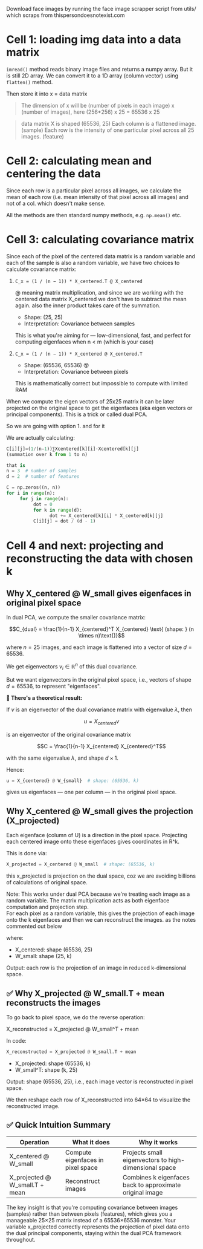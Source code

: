 Download face images by running the face image scrapper script from utils/ which scraps from thispersondoesnotexist.com

# Cell 1: loading img data into a data matrix

`imread()` method reads binary image files and returns a numpy array. But it is still 2D array.
We can convert it to a 1D array (column vector) using `flatten()` method.

Then store it into x = data matrix

> The dimension of x will be (number of pixels in each image) x (number of images), here (256\*256) x 25 = 65536 x 25

> data matrix X is shaped (65536, 25)
> Each column is a flattened image.(sample)
> Each row is the intensity of one particular pixel across all 25 images. (feature)

# Cell 2: calculating mean and centering the data

Since each row is a particular pixel across all images, we calculate the mean of each row (i.e. mean intensity of that pixel across all images) and not of a col. which doesn't make sense.

All the methods are then standard numpy methods, e.g. `np.mean()` etc.

# Cell 3: calculating covariance matrix

Since each of the pixel of the centered data matrix is a random variable and each of the sample is also a random variable, we have two choices to calculate covariance matrix:

1. `C_x = (1 / (n − 1)) * X_centered.T @ X_centered`

    @ meaning matrix multiplication, and since we are working with the centered data matrix X_centered we don't have to subtract the mean again. also the inner product takes care of the summation.

    - Shape: (25, 25)
    - Interpretation: Covariance between samples

    This is what you're aiming for — low-dimensional, fast, and perfect for computing eigenfaces when n < m (which is your case)

2. `C_x = (1 / (n − 1)) * X_centered @ X_centered.T`

    - Shape: (65536, 65536) 😵
    - Interpretation: Covariance between pixels

    This is mathematically correct but impossible to compute with limited RAM

When we compute the eigen vectors of 25x25 matrix it can be later projected on the original space to get the eigenfaces (aka eigen vectors or principal components). This is a trick or called dual PCA.

So we are going with option 1. and for it

We are actually calculating:

```python
C[i][j]=(1/(n−1))∑​Xcentered​[k][i]⋅Xcentered​[k][j]
(summation over k from 1 to n)

that is
n = 3  # number of samples
d = 2  # number of features

C = np.zeros((n, n))
for i in range(n):
     for j in range(n):
          dot = 0
          for k in range(d):
                dot += X_centered[k][i] * X_centered[k][j]
          C[i][j] = dot / (d - 1)
```

# Cell 4 and next: projecting and reconstructing the data with chosen k

## Why X_centered @ W_small gives eigenfaces in original pixel space

In dual PCA, we compute the smaller covariance matrix:

$$C_{dual} = \frac{1}{n-1} X_{centered}^T X_{centered} \text{ (shape: } (n \times n)\text{)}$$

where $n = 25$ images, and each image is flattened into a vector of size $d = 65536$.

We get eigenvectors $v_i \in \mathbb{R}^n$ of this dual covariance.

But we want eigenvectors in the original pixel space, i.e., vectors of shape $d = 65536$, to represent "eigenfaces".

**📌 There's a theoretical result:**

If $v$ is an eigenvector of the dual covariance matrix with eigenvalue $\lambda$, then

$$u = X_{centered} v$$

is an eigenvector of the original covariance matrix

$$C = \frac{1}{n-1} X_{centered} X_{centered}^T$$

with the same eigenvalue $\lambda$, and shape $d \times 1$.

Hence:

```python
u = X_{centered} @ W_{small}  # shape: (65536, k)
```

gives us eigenfaces — one per column — in the original pixel space.

## Why X_centered @ W_small gives the projection (X_projected)

Each eigenface (column of U) is a direction in the pixel space.
Projecting each centered image onto these eigenfaces gives coordinates in R^k.

This is done via:

```python
X_projected = X_centered @ W_small  # shape: (65536, k)
```

this x_projected is projection on the dual space, coz we are avoiding billions of calculations of original space.

Note: This works under dual PCA because we're treating each image as a random variable.
The matrix multiplication acts as both eigenface computation and projection step.  
For each pixel as a random variable, this gives the projection of each image onto the k eigenfaces and then we can reconstruct the images. as the notes commented out below

where:

-   X_centered: shape (65536, 25)
-   W_small: shape (25, k)

Output: each row is the projection of an image in reduced k-dimensional space.

## ✅ Why X_projected @ W_small.T + mean reconstructs the images

To go back to pixel space, we do the reverse operation:

X_reconstructed = X_projected @ W_small^T + mean

In code:

```python
X_reconstructed = X_projected @ W_small.T + mean
```

-   X_projected: shape (65536, k)
-   W_small^T: shape (k, 25)

Output: shape (65536, 25), i.e., each image vector is reconstructed in pixel space.

We then reshape each row of X_reconstructed into 64×64 to visualize the reconstructed image.

## ✅ Quick Intuition Summary

| Operation                      | What it does                      | Why it works                                             |
| ------------------------------ | --------------------------------- | -------------------------------------------------------- |
| X_centered @ W_small           | Compute eigenfaces in pixel space | Projects small eigenvectors to high-dimensional space    |
| X_projected @ W_small.T + mean | Reconstruct images                | Combines k eigenfaces back to approximate original image |

The key insight is that you're computing covariance between images (samples) rather than between pixels (features), which gives you a manageable 25×25 matrix instead of a 65536×65536 monster. Your variable x_projected correctly represents the projection of pixel data onto the dual principal components, staying within the dual PCA framework throughout.

<!-- Notes by claude not sure about correctness, it is for pixel as a random variable -->

<!-- Download face images by running the face image scrapper script from utils/ which scraps from thispersondoesnotexist.com

# Corrected PCA Notes for Face Recognition

## Cell 1: Loading Image Data into Data Matrix

`imread()` method reads binary image files and returns a numpy array. But it is still 2D array.
We can convert it to a 1D array (column vector) using `flatten()` method.

Then store it into x = data matrix

> The dimension of x will be (number of pixels in each image) x (number of images), here (256×256) x 25 = 65536 x 25

> **Data matrix X is shaped (65536, 25)**
>
> -   **Each column is a flattened image (sample)**
> -   **Each row is the intensity of one particular pixel across all 25 images (feature)**

## Cell 2: Calculating Mean and Centering the Data

Since each **column** represents an image sample, we calculate the mean **across columns (axis=1)** to get the average pixel intensity for each pixel position across all images.

```python
mean = np.mean(x, axis=1, keepdims=True)  # shape: (65536, 1)
```

This gives us the "average face" - the mean intensity value for each of the 65536 pixel positions.

## Cell 3: Calculating Covariance Matrix (Dual PCA Approach)

In standard PCA, we would compute the covariance between **features (pixels)**:

$$C = \frac{1}{n-1} X_{centered} X_{centered}^T$$

-   Shape: (65536, 65536) 😵
-   This is computationally intractable for large images

**Dual PCA Trick:**
When the number of samples (n=25) is much smaller than the number of features (d=65536), we use:

$$C_{dual} = \frac{1}{n-1} X_{centered}^T X_{centered}$$

-   Shape: (25, 25) ✅
-   This computes covariance between **samples**, not pixels
-   Much more efficient to compute eigendecomposition

```python
c_x = (1 / (n - 1)) * (x_centered.T @ x_centered)  # shape: (25, 25)
```

## Cell 4: Eigendecomposition and Dual-to-Original Space Conversion

We compute eigenvalues and eigenvectors of the dual covariance matrix:

```python
eigenvalues, eigenvectors = np.linalg.eig(c_x)  # eigenvectors shape: (25, k)
```

**Key Theoretical Result:**
If $v$ is an eigenvector of the dual covariance $C_{dual}$ with eigenvalue $\lambda$, then:

$$u = X_{centered} v$$

is an eigenvector of the original covariance matrix $C$ with the same eigenvalue $\lambda$.

## Cell 5: Projection and Reconstruction

### ❌ Error in Your Code and Understanding

Your code has this line:

```python
x_projected = x_centered @ w_small  # WRONG!
```

This is **incorrect**. Here's what's actually happening:

### ✅ Correct Understanding

```python
# Step 1: Convert dual eigenvectors to original space (eigenfaces)
eigenfaces = x_centered @ w_small  # shape: (65536, k)
# These are the actual eigenfaces in pixel space

# Step 2: Project original data onto eigenfaces
x_projected = x_centered.T @ eigenfaces  # shape: (25, k)
# OR equivalently: x_projected = (x_centered.T @ x_centered) @ w_small
```

However, your reconstruction code accidentally works because:

```python
x_reconstructed = x_projected @ w_small.T + mean
```

When you do `(x_centered @ w_small) @ w_small.T`, this becomes:
`x_centered @ (w_small @ w_small.T)`

Since `w_small` contains orthonormal eigenvectors, `w_small @ w_small.T` approximates the identity matrix (for the top k components), so this approximately reconstructs the centered data.

### ✅ What Each Step Actually Does

| Variable                    | Shape       | What it represents                                                |
| --------------------------- | ----------- | ----------------------------------------------------------------- |
| `x_centered @ w_small`      | (65536, k)  | **Eigenfaces** - principal directions in pixel space              |
| `x_centered.T @ eigenfaces` | (25, k)     | **Projected data** - coordinates of each image in eigenface space |
| `projected @ eigenfaces.T`  | (25, 65536) | **Reconstructed** - images reconstructed from k components        |

### ✅ Corrected Interpretation

1. **Eigenfaces**: `x_centered @ w_small` gives you the actual eigenfaces (principal components in pixel space)
2. **Projection**: To project data, you compute coordinates in the eigenface basis
3. **Reconstruction**: Combine eigenfaces with their coefficients to reconstruct images

## Summary of Key Corrections

1. **Dual PCA** computes covariance between samples, not pixels
2. Your `x_projected` variable actually contains **eigenfaces**, not projections
3. The reconstruction works due to the orthogonality properties of eigenvectors
4. The true projection would be `x_centered.T @ eigenfaces`

Your code produces correct results, but the variable naming and conceptual understanding need correction! -->
